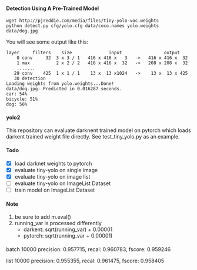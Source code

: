 #### Detection Using A Pre-Trained Model
```
wget http://pjreddie.com/media/files/tiny-yolo-voc.weights
python detect.py cfg/yolo.cfg data/coco.names yolo.weights data/dog.jpg
```
You will see some output like this:
```
layer     filters    size              input                output
    0 conv     32  3 x 3 / 1   416 x 416 x   3   ->   416 x 416 x  32
    1 max          2 x 2 / 2   416 x 416 x  32   ->   208 x 208 x  32
    .......
   29 conv    425  1 x 1 / 1    13 x  13 x1024   ->    13 x  13 x 425
   30 detection
Loading weights from yolo.weights...Done!
data/dog.jpg: Predicted in 0.016287 seconds.
car: 54%
bicycle: 51%
dog: 56%
```



#### yolo2
This repository can evaluate darknent trained model on pytorch which loads darkent trained weight file directly. See test_tiny_yolo.py as an example.

#### Todo
- [x] load darknet weights to pytorch
- [x] evaluate tiny-yolo on single image
- [x] evaluate tiny-yolo on image list
- [ ] evaluate tiny-yolo on ImageList Dataset
- [ ] train model on ImageList Dataset

#### Note
1. be sure to add m.eval()
2. running_var is processed differently
   - darkent: sqrt(running_var) + 0.00001
   - pytorch: sqrt(running_var + 0.00001)

####
batch
10000 precision: 0.957715, recal: 0.960783, fscore: 0.959246

list
10000 precision: 0.955355, recal: 0.961475, fscore: 0.958405
